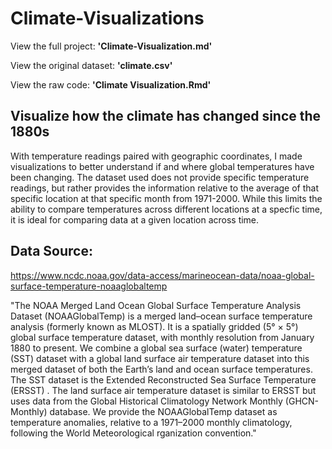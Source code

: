 # Climate-Visualizations

View the full project: **'Climate-Visualization.md'**

View the original dataset: **'climate.csv'**

View the raw code: **'Climate Visualization.Rmd'**

## Visualize how the climate has changed since the 1880s

With temperature readings paired with geographic coordinates, I made visualizations to better understand if and where global temperatures have been changing. The dataset used does not provide specific temperature readings, but rather provides the information relative to the average of that specific location at that specific month from 1971-2000. While this limits the ability to compare temperatures across different locations at a specfic time, it is ideal for comparing data at a given location across time.

## Data Source:
https://www.ncdc.noaa.gov/data-access/marineocean-data/noaa-global-surface-temperature-noaaglobaltemp

"The NOAA Merged Land Ocean Global Surface Temperature Analysis Dataset (NOAAGlobalTemp) is a merged land–ocean surface temperature analysis (formerly known as MLOST). It is a spatially gridded (5° × 5°) global surface temperature dataset, with monthly resolution from January 1880 to present. We combine a global sea surface (water) temperature (SST) dataset with a global land surface air temperature dataset into this merged dataset of both the Earth’s land and ocean surface temperatures. The SST dataset is the Extended Reconstructed Sea Surface Temperature (ERSST) . The land surface air temperature dataset is similar to ERSST but uses data from the Global Historical Climatology Network Monthly (GHCN-Monthly) database. We provide the NOAAGlobalTemp dataset as temperature anomalies, relative to a 1971–2000 monthly climatology, following the World Meteorological rganization convention."
